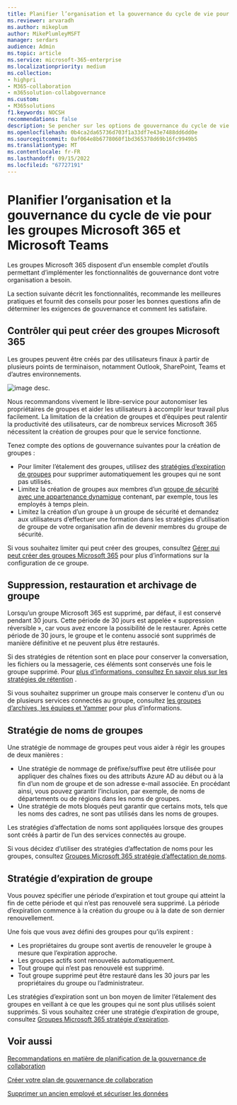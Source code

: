 ```yaml
---
title: Planifier l’organisation et la gouvernance du cycle de vie pour les groupes Microsoft 365 et Microsoft Teams
ms.reviewer: arvaradh
ms.author: mikeplum
author: MikePlumleyMSFT
manager: serdars
audience: Admin
ms.topic: article
ms.service: microsoft-365-enterprise
ms.localizationpriority: medium
ms.collection:
- highpri
- M365-collaboration
- m365solution-collabgovernance
ms.custom:
- M365solutions
f1.keywords: NOCSH
recommendations: false
description: Se pencher sur les options de gouvernance du cycle de vie pour les outils de collaboration dans Microsoft 365
ms.openlocfilehash: 0b4ca2da65736d703f1a33df7e43e7488dd6dd0e
ms.sourcegitcommit: 0af064e8b6778060f1bd365378d69b16fc9949b5
ms.translationtype: MT
ms.contentlocale: fr-FR
ms.lasthandoff: 09/15/2022
ms.locfileid: "67727191"
---
```

# <a name="plan-organization-and-lifecycle-governance-for-microsoft-365-groups-and-microsoft-teams"></a>Planifier l’organisation et la gouvernance du cycle de vie pour les groupes Microsoft 365 et Microsoft Teams

Les groupes Microsoft 365 disposent d’un ensemble complet d’outils permettant d’implémenter les fonctionnalités de gouvernance dont votre organisation a besoin. 

La section suivante décrit les fonctionnalités, recommande les meilleures pratiques et fournit des conseils pour poser les bonnes questions afin de déterminer les exigences de gouvernance et comment les satisfaire.

## <a name="control-who-can-create-microsoft-365-groups"></a>Contrôler qui peut créer des groupes Microsoft 365

Les groupes peuvent être créés par des utilisateurs finaux à partir de plusieurs points de terminaison, notamment Outlook, SharePoint, Teams et d’autres environnements.

![image desc.](../media/04.png)

Nous recommandons vivement le libre-service pour autonomiser les propriétaires de groupes et aider les utilisateurs à accomplir leur travail plus facilement. La limitation de la création de groupes et d’équipes peut ralentir la productivité des utilisateurs, car de nombreux services Microsoft 365 nécessitent la création de groupes pour que le service fonctionne.

Tenez compte des options de gouvernance suivantes pour la création de groupes :

- Pour limiter l’étalement des groupes, utilisez des [stratégies d’expiration de groupes](microsoft-365-groups-expiration-policy.md) pour supprimer automatiquement les groupes qui ne sont pas utilisés.
- Limitez la création de groupes aux membres d’un [groupe de sécurité avec une appartenance dynamique](/azure/active-directory/users-groups-roles/groups-create-rule) contenant, par exemple, tous les employés à temps plein.
- Limitez la création d’un groupe à un groupe de sécurité et demandez aux utilisateurs d’effectuer une formation dans les stratégies d’utilisation de groupe de votre organisation afin de devenir membres du groupe de sécurité.

Si vous souhaitez limiter qui peut créer des groupes, consultez [Gérer qui peut créer des groupes Microsoft 365](manage-creation-of-groups.md) pour plus d’informations sur la configuration de ce groupe.

## <a name="group-delete-restore-and-archiving"></a>Suppression, restauration et archivage de groupe

Lorsqu’un groupe Microsoft 365 est supprimé, par défaut, il est conservé pendant 30 jours. Cette période de 30 jours est appelée « suppression réversible », car vous avez encore la possibilité de le restaurer. Après cette période de 30 jours, le groupe et le contenu associé sont supprimés de manière définitive et ne peuvent plus être restaurés.

Si des stratégies de rétention sont en place pour conserver la conversation, les fichiers ou la messagerie, ces éléments sont conservés une fois le groupe supprimé. Pour [plus d’informations, consultez En savoir plus sur les stratégies de rétention](../compliance/retention.md) .

Si vous souhaitez supprimer un groupe mais conserver le contenu d’un ou de plusieurs services connectés au groupe, consultez [les groupes d’archives, les équipes et Yammer](end-life-cycle-groups-teams-sites-yammer.md) pour plus d’informations.

## <a name="group-naming-policy"></a>Stratégie de noms de groupes

Une stratégie de nommage de groupes peut vous aider à régir les groupes de deux manières :

- Une stratégie de nommage de préfixe/suffixe peut être utilisée pour appliquer des chaînes fixes ou des attributs Azure AD au début ou à la fin d’un nom de groupe et de son adresse e-mail associée. En procédant ainsi, vous pouvez garantir l’inclusion, par exemple, de noms de départements ou de régions dans les noms de groupes.
- Une stratégie de mots bloqués peut garantir que certains mots, tels que les noms des cadres, ne sont pas utilisés dans les noms de groupes.

Les stratégies d’affectation de noms sont appliquées lorsque des groupes sont créés à partir de l’un des services connectés au groupe.

Si vous décidez d’utiliser des stratégies d’affectation de noms pour les groupes, consultez [Groupes Microsoft 365 stratégie d’affectation de noms](groups-naming-policy.md).

## <a name="group-expiration-policy"></a>Stratégie d’expiration de groupe

Vous pouvez spécifier une période d’expiration et tout groupe qui atteint la fin de cette période et qui n’est pas renouvelé sera supprimé. La période d’expiration commence à la création du groupe ou à la date de son dernier renouvellement.

Une fois que vous avez défini des groupes pour qu’ils expirent :
- Les propriétaires du groupe sont avertis de renouveler le groupe à mesure que l’expiration approche.
- Les groupes actifs sont renouvelés automatiquement.
- Tout groupe qui n’est pas renouvelé est supprimé.
- Tout groupe supprimé peut être restauré dans les 30 jours par les propriétaires du groupe ou l’administrateur.

Les stratégies d’expiration sont un bon moyen de limiter l’étalement des groupes en veillant à ce que les groupes qui ne sont plus utilisés soient supprimés. Si vous souhaitez créer une stratégie d’expiration de groupe, consultez [Groupes Microsoft 365 stratégie d’expiration](microsoft-365-groups-expiration-policy.md).

## <a name="related-topics"></a>Voir aussi

[Recommandations en matière de planification de la gouvernance de collaboration](collaboration-governance-overview.md#collaboration-governance-planning-recommendations)

[Créer votre plan de gouvernance de collaboration](collaboration-governance-first.md)

[Supprimer un ancien employé et sécuriser les données](/microsoft-365/admin/add-users/remove-former-employee)
